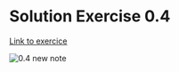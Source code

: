 # Solution Exercise 0.4
[Link to exercice](https://fullstackopen.com/en/part0/fundamentals_of_web_apps)

![0.4  new note](http://www.plantuml.com/plantuml/png/0/hPFBRi8m44Nt_eeHQnB2enBD0h7e0rLjGIAhLbLbag4997PgZtcewhzt0cdB0YfLOcEDV1sVkUEReILfo1MviCjCbTB80c9Tb5gXeYbjSmGMEmVgD9M9NcVg3UOojoXaJDg0isY4e8puWy3lXQ1m3KeJ2b59tc1cz9gB4AoR5Ha9KMzu0rvMbJ2AeWbCnjC8KgBIXgtMtEKvznSlFTp8einHbgMVej5BLrNSPuinhplC_XRl07IZJG5NakGfrktr_r2CiKSue-ZXtejrWkV1539JVcoFaNwayu4M9pciYCeoQ5QXrhx9i8kD1TnWxAWAmyBkPq2f933uxj2oVZSTFqB2Rm1pemlOeq2WIkfmdCL91U1-jJhYvVc3ywo8qnn28zAkp1Bj6isgAUITJj09lA3d1TsetGzxtR1zuLzUzfyQyDa4t_TV_Xh2tZrQe1G1Lyo0LAeavoFr65I2nkwiyY4DIMRBN6v__G-vul_h2m00 "0.4  new note")
